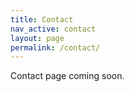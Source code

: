 ```yaml
---
title: Contact
nav_active: contact
layout: page
permalink: /contact/
---
```


Contact page coming soon.
